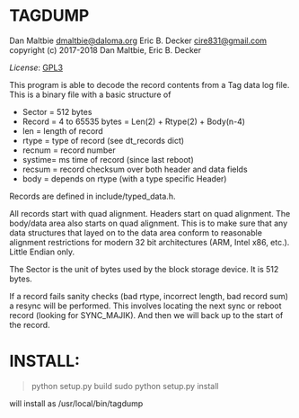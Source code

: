 TAGDUMP
=======

Dan Maltbie <dmaltbie@daloma.org>
Eric B. Decker <cire831@gmail.com>
copyright (c) 2017-2018 Dan Maltbie, Eric B. Decker

*License*: [GPL3](https://opensource.org/licenses/GPL-3.0)

This program is able to decode the record contents from a Tag data log
file. This is a binary file with a basic structure of

- Sector = 512 bytes
- Record = 4 to 65535 bytes
         = Len(2) + Rtype(2) + Body(n-4)
- len    = length of record
- rtype  = type of record (see dt_records dict)
- recnum = record number
- systime= ms time of record (since last reboot)
- recsum = record checksum over both header and data fields
- body   = depends on rtype (with a type specific Header)

Records are defined in include/typed_data.h.

All records start with quad alignment.  Headers start on quad alignment.
The body/data area also starts on quad alignment.  This is to make sure
that any data structures that layed on to the data area conform to
reasonable alignment restrictions for modern 32 bit architectures (ARM,
Intel x86, etc.).  Little Endian only.

The Sector is the unit of bytes used by the block storage device.  It is
512 bytes.

If a record fails sanity checks (bad rtype, incorrect length, bad record
sum) a resync will be performed.  This involves locating the next sync or
reboot record (looking for SYNC_MAJIK).  And then we will back up to the
start of the record.

INSTALL:
========

> python setup.py build
> sudo python setup.py install

will install as /usr/local/bin/tagdump
